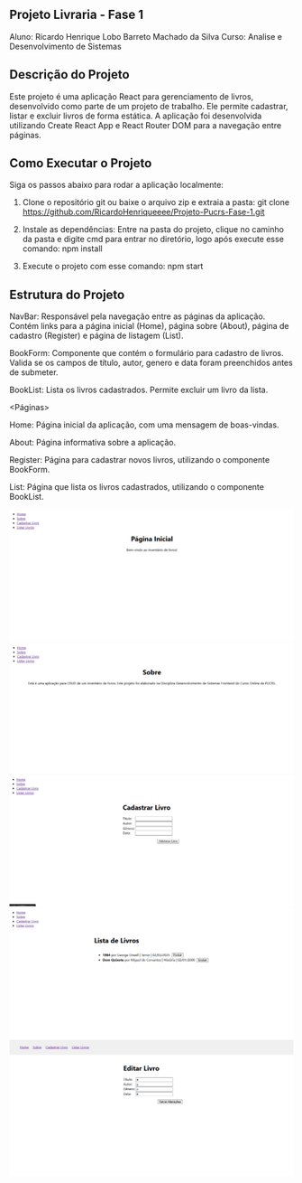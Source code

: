 ## Projeto Livraria - Fase 1

Aluno: Ricardo Henrique Lobo Barreto Machado da Silva
Curso: Analise e Desenvolvimento de Sistemas

## Descrição do Projeto

Este projeto é uma aplicação React para gerenciamento de livros, desenvolvido como parte de um projeto de trabalho. Ele permite cadastrar, listar e excluir livros de forma estática. A aplicação foi desenvolvida utilizando Create React App e React Router DOM para a navegação entre páginas.

## Como Executar o Projeto
Siga os passos abaixo para rodar a aplicação localmente:

1. Clone o repositório git ou baixe o arquivo zip e extraia a pasta:
git clone https://github.com/RicardoHenriqueeee/Projeto-Pucrs-Fase-1.git

2. Instale as dependências:
Entre na pasta do projeto, clique no caminho da pasta e digite cmd para entrar no diretório, logo após execute esse comando:
npm install

3. Execute o projeto com esse comando:
npm start

## Estrutura do Projeto

<Componentes>

NavBar: Responsável pela navegação entre as páginas da aplicação. Contém links para a página inicial (Home), página sobre (About), página de cadastro (Register) e página de listagem (List).

BookForm: Componente que contém o formulário para cadastro de livros. Valida se os campos de título, autor, genero e data foram preenchidos antes de submeter.

BookList: Lista os livros cadastrados. Permite excluir um livro da lista.


<Páginas>

Home: Página inicial da aplicação, com uma mensagem de boas-vindas.

About: Página informativa sobre a aplicação.

Register: Página para cadastrar novos livros, utilizando o componente BookForm.

List: Página que lista os livros cadastrados, utilizando o componente BookList.

<Prints>

![Aqui temos a tela inicial](/public/pag-inical.png)
![Aqui temos a tela sobre](/public/pag-sobre.png)
![Aqui temos a tela de cadastrar](/public/pag-cadastrar.png)
![Aqui temos a tela de lista dos livros](/public/pag-livros.png)
![Aqui temos a tela de edição dos livros](/public/pag-edicao.png)
